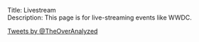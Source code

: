 Title: Livestream  
Description: This page is for live-streaming events like WWDC.  

<script>!function(d,s,id){var js,fjs=d.getElementsByTagName(s)[0],p=/^http:/.test(d.location)?'http':'https';if(!d.getElementById(id)){js=d.createElement(s);js.id=id;js.src=p+"://platform.twitter.com/widgets.js";fjs.parentNode.insertBefore(js,fjs);}}(document,"script","twitter-wjs");</script>

<p><a class="twitter-timeline" href="https://twitter.com/TheOverAnalyzed" data-widget-id="598696366542458882">Tweets by @TheOverAnalyzed</a></p>